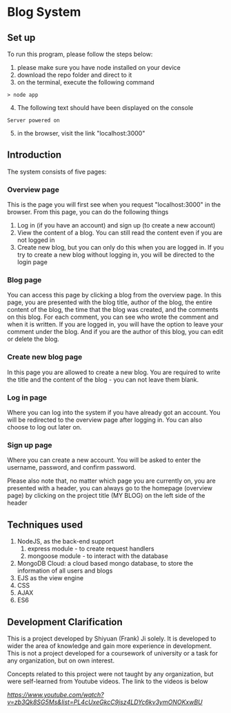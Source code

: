 # Blog System

## Set up

To run this program, please follow the steps below:

1. please make sure you have node installed on your device
2. download the repo folder and direct to it
3. on the terminal, execute the following command

```
> node app
```

4. The following text should have been displayed on the console

```
Server powered on
```

5. in the browser, visit the link "localhost:3000"

## Introduction

The system consists of five pages:

### Overview page

This is the page you will first see when you request "localhost:3000" in the browser. From this page, you can do the following things

1. Log in (if you have an account) and sign up (to create a new account)
2. View the content of a blog. You can still read the content even if you are not logged in
3. Create new blog, but you can only do this when you are logged in. If you try to create a new blog without logging in, you will be directed to the login page

### Blog page

You can access this page by clicking a blog from the overview page. In this page, you are presented with the blog title, author of the blog, the entire content of the blog, the time that the blog was created, and the comments on this blog. For each comment, you can see who wrote the comment and when it is written. If you are logged in, you will have the option to leave your comment under the blog. And if you are the author of this blog, you can edit or delete the blog.

### Create new blog page

In this page you are allowed to create a new blog. You are required to write the title and the content of the blog - you can not leave them blank. 

### Log in page

Where you can log into the system if you have already got an account. You will be redirected to the overview page after logging in. You can also choose to log out later on.

### Sign up page

Where you can create a new account. You will be asked to enter the username, password, and confirm password.

Please also note that, no matter which page you are currently on, you are presented with a header, you can always go to the homepage (overview page) by clicking on the project title (MY BLOG) on the left side of the header

## Techniques used

1. NodeJS, as the back-end support
    1. express module - to create request handlers
    2. mongoose module - to interact with the database
2. MongoDB Cloud: a cloud based mongo database, to store the information of all users and blogs
3. EJS as the view engine
4. CSS
5. AJAX
6. ES6

## Development Clarification

This is a project developed by Shiyuan (Frank) Ji solely. It is developed to wider the area of knowledge and gain more experience in development. This is not a project developed for a coursework of university or a task for any organization, but on own interest. 

Concepts related to this project were not taught by any organization, but were self-learned from Youtube videos. The link to the videos is below

*https://www.youtube.com/watch?v=zb3Qk8SG5Ms&list=PL4cUxeGkcC9jsz4LDYc6kv3ymONOKxwBU*

